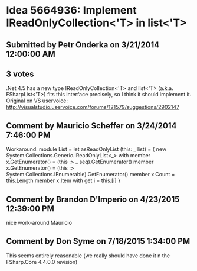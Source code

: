 # Idea 5664936: Implement IReadOnlyCollection<'T> in list<'T> #

## Submitted by Petr Onderka on 3/21/2014 12:00:00 AM

## 3 votes

.Net 4.5 has a new type IReadOnlyCollection<'T> and list<'T> (a.k.a. FSharpList<'T>) fits this interface precisely, so I think it should implement it.
Original on VS uservoice: http://visualstudio.uservoice.com/forums/121579/suggestions/2902147




## Comment by Mauricio Scheffer on 3/24/2014 7:46:00 PM

Workaround:
module List =
let asReadOnlyList (this: _ list) =
{ new System.Collections.Generic.IReadOnlyList<_> with
member x.GetEnumerator() = (this :> _ seq).GetEnumerator()
member x.GetEnumerator() = (this :> System.Collections.IEnumerable).GetEnumerator()
member x.Count = this.Length
member x.Item with get i = this.[i] }

## Comment by Brandon D'Imperio on 4/23/2015 12:39:00 PM

nice work-around Mauricio

## Comment by Don Syme on 7/18/2015 1:34:00 PM

This seems entirely reasonable (we really should have done it n the FSharp.Core 4.4.0.0 revision)

